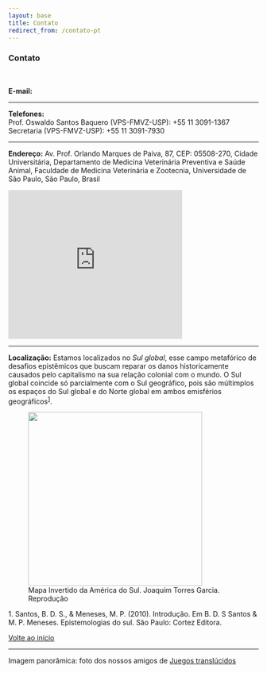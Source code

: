 ```yaml
---
layout: base
title: Contato
redirect_from: /contato-pt
---
```


### Contato
<br>

**E-mail:**

---

**Telefones:**<br>
Prof. Oswaldo Santos Baquero (VPS-FMVZ-USP): +55 11 3091-1367<br>
Secretaria (VPS-FMVZ-USP): +55 11 3091-7930

---

**Endereço:** Av. Prof. Orlando Marques de Paiva, 87, CEP: 05508-270, Cidade Universitária, Departamento de Medicina Veterinária Preventiva e Saúde Animal, Faculdade de Medicina Veterinária e Zootecnia, Universidade de São Paulo, São Paulo, Brasil

<iframe src="https://www.google.com/maps/embed?pb=!1m18!1m12!1m3!1d14627.872072418017!2d-46.74827693297299!3d-23.569592093946003!2m3!1f0!2f0!3f0!3m2!1i1024!2i768!4f13.1!3m3!1m2!1s0x94ce5646c392677b%3A0x8ec8ebc04df7f6c0!2sUSP%20Faculdade%20de%20Medicina%20Veterin%C3%A1ria%20e%20Zootecnia!5e0!3m2!1sen!2sbr!4v1609342481364!5m2!1sen!2sbr" width="350" height="300" frameborder="0" style="border:0;" allowfullscreen="" aria-hidden="false" tabindex="0"></iframe>

---

**Localização:** Estamos localizados no *Sul global*, esse campo metafórico de desafios epistêmicos que buscam reparar os danos historicamente causados pelo capitalismo na sua relação colonial com o mundo. O Sul global coincide só parcialmente com o Sul geográfico, pois são múltimplos os espaços do Sul global e do Norte global em ambos emisférios geográficos<sup>[1](#sul-global)</sup>.
<figure>
<img src="{{root}}/assets/garcia-torres.jpg" width=350 height=auto >
<figcaption>Mapa Invertido da América do Sul. Joaquim Torres Garcia. Reprodução</figcaption>
</figure>

<a class="citacao" name="sul-global">1. Santos, B. D. S., & Meneses, M. P. (2010). Introdução. Em B. D. S Santos & M. P. Meneses. Epistemologias do sul. São Paulo: Cortez Editora.</a>

[Volte ao início](#top)

---

Imagem panorâmica: foto dos nossos amigos de [Juegos translúcidos](https://www.juegostranslucidos.com/)

